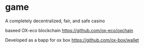 # game
A completely decentralized, fair, and safe casino

baseed OX-eco blockchain
https://github.com/ox-eco/oxchain

Developed as a bapp for ox box
https://github.com/ox-box/wallet

